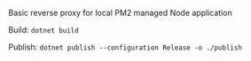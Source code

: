Basic reverse proxy for local PM2 managed Node application

Build:
`dotnet build`

Publish:
`dotnet publish --configuration Release -o ./publish`
